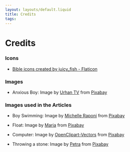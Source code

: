 ```yaml
---
layout: layouts/default.liquid
title: Credits
tags: 
---
```


# Credits

### Icons
- <a href="https://www.flaticon.com/free-icons/bible" title="bible icons">Bible icons created by juicy_fish - Flaticon</a>

### Images
- Anxious Boy: Image by <a href="https://pixabay.com/users/17959117-17959117/?utm_source=link-attribution&amp;utm_medium=referral&amp;utm_campaign=image&amp;utm_content=6204400">Urhan TV</a> from <a href="https://pixabay.com//?utm_source=link-attribution&amp;utm_medium=referral&amp;utm_campaign=image&amp;utm_content=6204400">Pixabay</a>


### Images used in the Articles
- Boy Swimming: Image by <a href="https://pixabay.com/users/michelle_maria-165491/?utm_source=link-attribution&amp;utm_medium=referral&amp;utm_campaign=image&amp;utm_content=921623">Michelle Raponi</a> from <a href="https://pixabay.com//?utm_source=link-attribution&amp;utm_medium=referral&amp;utm_campaign=image&amp;utm_content=921623">Pixabay</a>

- Float: Image by <a href="https://pixabay.com/users/mariakray-23567841/?utm_source=link-attribution&amp;utm_medium=referral&amp;utm_campaign=image&amp;utm_content=6810145">Maria</a> from <a href="https://pixabay.com//?utm_source=link-attribution&amp;utm_medium=referral&amp;utm_campaign=image&amp;utm_content=6810145">Pixabay</a>

- Computer: Image by <a href="https://pixabay.com/users/openclipart-vectors-30363/?utm_source=link-attribution&amp;utm_medium=referral&amp;utm_campaign=image&amp;utm_content=1300226">OpenClipart-Vectors</a> from <a href="https://pixabay.com//?utm_source=link-attribution&amp;utm_medium=referral&amp;utm_campaign=image&amp;utm_content=1300226">Pixabay</a>

- Throwing a stone: Image by <a href="https://pixabay.com/users/pezibear-526143/?utm_source=link-attribution&amp;utm_medium=referral&amp;utm_campaign=image&amp;utm_content=541908">Petra</a> from <a href="https://pixabay.com//?utm_source=link-attribution&amp;utm_medium=referral&amp;utm_campaign=image&amp;utm_content=541908">Pixabay</a>